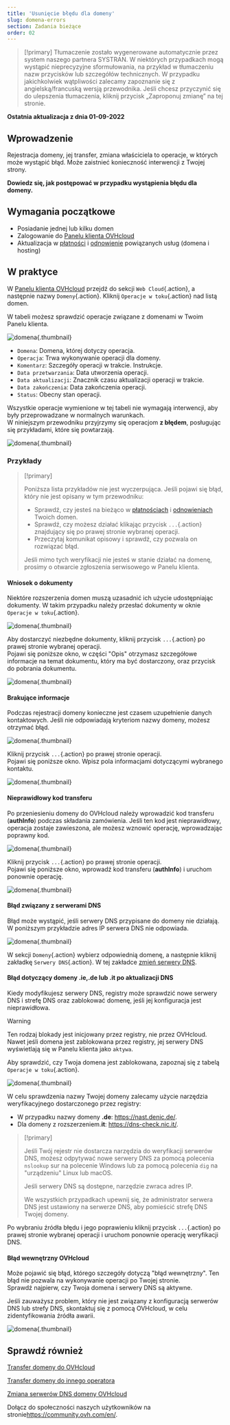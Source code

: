 ```yaml
---
title: 'Usunięcie błędu dla domeny'
slug: domena-errors
section: Zadania bieżące
order: 02
---
```


> [!primary]
> Tłumaczenie zostało wygenerowane automatycznie przez system naszego partnera SYSTRAN. W niektórych przypadkach mogą wystąpić nieprecyzyjne sformułowania, na przykład w tłumaczeniu nazw przycisków lub szczegółów technicznych. W przypadku jakichkolwiek wątpliwości zalecamy zapoznanie się z angielską/francuską wersją przewodnika. Jeśli chcesz przyczynić się do ulepszenia tłumaczenia, kliknij przycisk „Zaproponuj zmianę” na tej stronie.
>

**Ostatnia aktualizacja z dnia 01-09-2022**

## Wprowadzenie

Rejestracja domeny, jej transfer, zmiana właściciela to operacje, w których może wystąpić błąd. Może zaistnieć konieczność interwencji z Twojej strony.

**Dowiedz się, jak postępować w przypadku wystąpienia błędu dla domeny.**

## Wymagania początkowe

- Posiadanie jednej lub kilku domen
- Zalogowanie do [Panelu klienta OVHcloud](https://www.ovh.com/auth/?action=gotomanager&from=https://www.ovh.pl/&ovhSubsidiary=pl)
- Aktualizacja w [płatności](https://docs.ovh.com/pl/billing/zarzadzanie-fakturami-ovhcloud/#pay-bills) i [odnowienie](https://docs.ovh.com/pl/billing/przewodnik_dotyczacy_opcji_automatycznego_odnawiania_uslug_w_ovh/#renewal-management) powiązanych usług (domena i hosting)
## W praktyce

W [Panelu klienta OVHcloud](https://www.ovh.com/auth/?action=gotomanager&from=https://www.ovh.pl/&ovhSubsidiary=pl) przejdź do sekcji `Web Cloud`{.action}, a następnie nazwy `Domeny`{.action}. Kliknij `Operacje w toku`{.action} nad listą domen.

W tabeli możesz sprawdzić operacje związane z domenami w Twoim Panelu klienta.

![domena](images/domain-error-table01.png){.thumbnail}

- `Domena`: Domena, której dotyczy operacja.
- `Operacja`: Trwa wykonywanie operacji dla domeny.
- `Komentarz`: Szczegóły operacji w trakcie. Instrukcje.
- `Data przetwarzania`: Data utworzenia operacji.
- `Data aktualizacji`:  Znacznik czasu aktualizacji operacji w trakcie.
- `Data zakończenia`: Data zakończenia operacji.
- `Status`: Obecny stan operacji.

Wszystkie operacje wymienione w tej tabeli nie wymagają interwencji, aby były przeprowadzane w normalnych warunkach.<br>
W niniejszym przewodniku przyjrzymy się operacjom **z błędem**, posługując się przykładami, które się powtarzają.

![domena](images/domain-error-table02.png){.thumbnail}

### Przykłady

> [!primary]
>
> Poniższa lista przykładów nie jest wyczerpująca. Jeśli pojawi się błąd, który nie jest opisany w tym przewodniku:
>
> - Sprawdź, czy jesteś na bieżąco w [płatnościach](https://docs.ovh.com/pl/billing/zarzadzanie-fakturami-ovhcloud/#pay-bills) i [odnowieniach](https://docs.ovh.com/pl/billing/przewodnik_dotyczacy_opcji_automatycznego_odnawiania_uslug_w_ovh/#renewal-management) Twoich domen.
> - Sprawdź, czy możesz działać klikając przycisk `...`{.action} znajdujący się po prawej stronie wybranej operacji.
> - Przeczytaj komunikat opisowy i sprawdź, czy pozwala on rozwiązać błąd.
>
> Jeśli mimo tych weryfikacji nie jesteś w stanie działać na domenę, prosimy o otwarcie zgłoszenia serwisowego w Panelu klienta.
>

#### Wniosek o dokumenty

Niektóre rozszerzenia domen muszą uzasadnić ich użycie udostępniając dokumenty. W takim przypadku należy przesłać dokumenty w oknie `Operacje w toku`{.action}.

![domena](images/domain-error01.png){.thumbnail}

Aby dostarczyć niezbędne dokumenty, kliknij przycisk `...`{.action} po prawej stronie wybranej operacji.<br>
Pojawi się poniższe okno, w części "Opis" otrzymasz szczegółowe informacje na temat dokumentu, który ma być dostarczony, oraz przycisk do pobrania dokumentu.

![domena](images/domain-error02.png){.thumbnail}

#### Brakujące informacje

Podczas rejestracji domeny konieczne jest czasem uzupełnienie danych kontaktowych. Jeśli nie odpowiadają kryteriom nazwy domeny, możesz otrzymać błąd.

![domena](images/domain-error03.png){.thumbnail}

Kliknij przycisk `...`{.action} po prawej stronie operacji.<br>
Pojawi się poniższe okno. Wpisz pola informacjami dotyczącymi wybranego kontaktu.

![domena](images/domain-error04.png){.thumbnail}

#### Nieprawidłowy kod transferu 

Po przeniesieniu domeny do OVHcloud należy wprowadzić kod transferu (**authInfo**) podczas składania zamówienia. Jeśli ten kod jest nieprawidłowy, operacja zostaje zawieszona, ale możesz wznowić operację, wprowadzając poprawny kod.

![domena](images/domain-error05.png){.thumbnail}

Kliknij przycisk `...`{.action} po prawej stronie operacji.<br>
Pojawi się poniższe okno, wprowadź kod transferu (**authInfo**) i uruchom ponownie operację.

![domena](images/domain-error06.png){.thumbnail}

#### Błąd związany z serwerami DNS

Błąd może wystąpić, jeśli serwery DNS przypisane do domeny nie działają.<br>
W poniższym przykładzie adres IP serwera DNS nie odpowiada.

![domena](images/domain-error07.png){.thumbnail}

W sekcji `Domeny`{.action} wybierz odpowiednią domenę, a następnie kliknij zakładkę `Serwery DNS`{.action}. W tej zakładce [zmień serwery DNS](https://docs.ovh.com/pl/domains/hosting_www_informacje_na_temat_serwerow_dns/). 

#### Błąd dotyczący domeny **.ie**,.**de** lub **.it** po aktualizacji DNS

Kiedy modyfikujesz serwery DNS, registry może sprawdzić nowe serwery DNS i strefę DNS oraz zablokować domenę, jeśli jej konfiguracja jest nieprawidłowa.

> [!warning]
>
> Ten rodzaj blokady jest inicjowany przez registry, nie przez OVHcloud. Nawet jeśli domena jest zablokowana przez registry, jej serwery DNS wyświetlają się w Panelu klienta jako `aktywa`.

Aby sprawdzić, czy Twoja domena jest zablokowana, zapoznaj się z tabelą `Operacje w toku`{.action}.

![domena](images/domain-error08.png){.thumbnail}

W celu sprawdzenia nazwy Twojej domeny zalecamy użycie narzędzia weryfikacyjnego dostarczonego przez registry:

- W przypadku nazwy domeny **.de**: <https://nast.denic.de/>.
- Dla domeny z rozszerzeniem.**it**: <https://dns-check.nic.it/>.

> [!primary]
>
> Jeśli Twój rejestr nie dostarcza narzędzia do weryfikacji serwerów DNS, możesz odpytywać nowe serwery DNS za pomocą polecenia `nslookup` sur na polecenie Windows lub za pomocą polecenia `dig` na "urządzeniu" Linux lub macOS. 
>
> Jeśli serwery DNS są dostępne, narzędzie zwraca adres IP.
>
> We wszystkich przypadkach upewnij się, że administrator serwera DNS jest ustawiony na serwerze DNS, aby pomieścić strefę DNS Twojej domeny.

Po wybraniu źródła błędu i jego poprawieniu kliknij przycisk `...`{.action} po prawej stronie wybranej operacji i uruchom ponownie operację weryfikacji DNS.

#### Błąd wewnętrzny OVHcloud

Może pojawić się błąd, którego szczegóły dotyczą "błąd wewnętrzny". Ten błąd nie pozwala na wykonywanie operacji po Twojej stronie.<br>
Sprawdź najpierw, czy Twoja domena i serwery DNS są aktywne. 

Jeśli zauważysz problem, który nie jest związany z konfiguracją serwerów DNS lub strefy DNS, skontaktuj się z pomocą OVHcloud, w celu zidentyfikowania źródła awarii.

![domena](images/domain-error09.png){.thumbnail}

## Sprawdź również

[Transfer domeny do OVHcloud](https://docs.ovh.com/pl/domains/przeniesienie-domeny-globalnej/)

[Transfer domeny do innego operatora](https://docs.ovh.com/pl/domains/transfer_wychodzacy_domeny_globalnej_lub_geograficznej/)

[Zmiana serwerów DNS domeny OVHcloud](https://docs.ovh.com/pl/domains/hosting_www_informacje_na_temat_serwerow_dns/)
 
Dołącz do społeczności naszych użytkowników na stronie<https://community.ovh.com/en/>.
